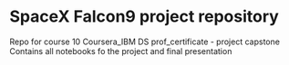 # SpaceX Falcon9 project repository 
Repo for course 10 Coursera_IBM DS prof_certificate - project capstone
Contains all notebooks fo the project and final presentation
